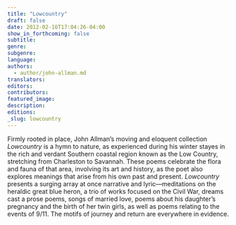 ```yaml
---
title: "Lowcountry"
draft: false
date: 2012-02-16T17:04:26-04:00
show_in_forthcoming: false
subtitle:
genre:
subgenre:
language:
authors:
  - author/john-allman.md
translators:
editors:
contributors:
featured_image:
description:
editions:
_slug: lowcountry
---
```


Firmly rooted in place, John Allman’s moving and eloquent collection _Lowcountry_ is a hymn to nature, as experienced during his winter stayes in the rich and verdant Southern coastal region known as the Low Country, stretching from Charleston to Savannah. These poems celebrate the flora and fauna of that area, involving its art and history, as the poet also explores meanings that arise from his own past and present. _Lowcountry_ presents a surging array at once narrative and lyric—meditations on the heraldic great blue heron, a trio of works focused on the Civil War, dreams cast a prose poems, songs of married love, poems about his daughter’s pregnancy and the birth of her twin girls, as well as poems relating to the events of 9/11. The motifs of journey and return are everywhere in evidence.

